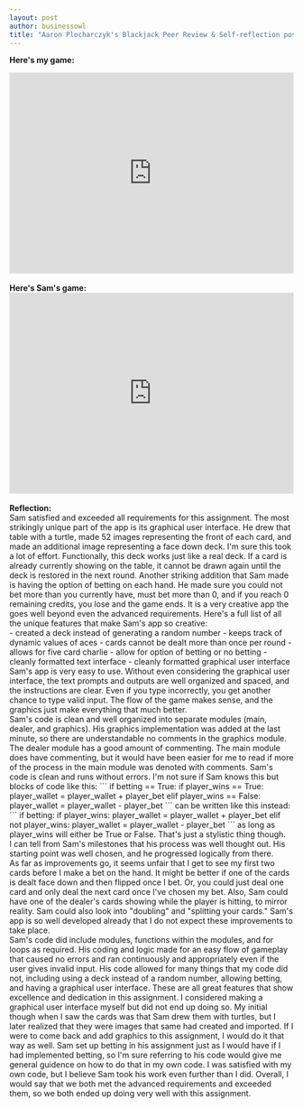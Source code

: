 ```yaml
---
layout: post
author: businessowl
title: "Aaron Plocharczyk's Blackjack Peer Review & Self-reflection post"
---
```

<strong>Here's my game:</strong>
  <iframe src="https://trinket.io/embed/python/3211a2fc5c" width="100%" height="356px" frameborder="0" marginwidth="0" marginheight="0" allowfullscreen></iframe>
<br/>
<br/>
<strong>Here's Sam's game:</strong>
  <iframe src="https://trinket.io/embed/python/04f9f1eae5" width="100%" height="356" frameborder="0" marginwidth="0" marginheight="0" allowfullscreen></iframe>
<br/>
<br/>
<strong>Reflection:</strong>
<br/>
Sam satisfied and exceeded all requirements for this assignment. The most strikingly unique part of the app is its graphical user interface. He drew that table with a turtle, made 52 images representing the front of each card, and made an additional image representing a face down deck. I'm sure this took a lot of effort. Functionally, this deck works just like a real deck. If a card is already currently showing on the table, it cannot be drawn again until the deck is restored in the next round. Another striking addition that Sam made is having the option of betting on each hand. He made sure you could not bet more than you currently have, must bet more than 0, and if you reach 0 remaining credits, you lose and the game ends. It is a very creative app the goes well beyond even the advanced requirements. Here's a full list of all the unique features that make Sam's app so creative:
<br/>
- created a deck instead of generating a random number
- keeps track of dynamic values of aces
- cards cannot be dealt more than once per round
- allows for five card charlie
- allow for option of betting or no betting
- cleanly formatted text interface
- cleanly formatted graphical user interface
<br/>
Sam's app is very easy to use. Without even considering the graphical user interface, the text prompts and outputs are well organized and spaced, and the instructions are clear. Even if you type incorrectly, you get another chance to type valid input. The flow of the game makes sense, and the graphics just make everything that much better.
<br/>
Sam's code is clean and well organized into separate modules (main, dealer, and graphics). His graphics implementation was added at the last minute, so there are understandable no comments in the graphics module. The dealer module has a good amount of commenting. The main module does have commenting, but it would have been easier for me to read if more of the process in the main module was denoted with comments. Sam's code is clean and runs without errors. I'm not sure if Sam knows this but blocks of code like this:
```
  if betting == True:
    if player_wins == True:
      player_wallet = player_wallet + player_bet
    elif player_wins == False:
      player_wallet = player_wallet - player_bet
```
can be written like this instead:
```
  if betting:
    if player_wins:
      player_wallet = player_wallet + player_bet
    elif not player_wins:
      player_wallet = player_wallet - player_bet
```
as long as player_wins will either be True or False. That's just a stylistic thing though.
<br/>
I can tell from Sam's milestones that his process was well thought out. His starting point was well chosen, and he progressed logically from there.
<br/>
As far as improvements go, it seems unfair that I get to see my first two cards before I make a bet on the hand. It might be better if one of the cards is dealt face down and then flipped once I bet. Or, you could just deal one card and only deal the next card once I've chosen my bet. Also, Sam could have one of the dealer's cards showing while the player is hitting, to mirror reality. Sam could also look into "doubling" and "splitting your cards." Sam's app is so well developed already that I do not expect these improvements to take place.
<br/>
Sam's code did include modules, functions within the modules, and for loops as required. His coding and logic made for an easy flow of gameplay that caused no errors and ran continuously and appropriately even if the user gives invalid input. His code allowed for many things that my code did not, including using a deck instead of a random number, allowing betting, and having a graphical user interface. These are all great features that show excellence and dedication in this assignment. I considered making a graphical user interface myself but did not end up doing so. My initial though when I saw the cards was that Sam drew them with turtles, but I later realized that they were images that same had created and imported. If I were to come back and add graphics to this assignment, I would do it that way as well. Sam set up betting in his assignment just as I would have if I had implemented betting, so I'm sure referring to his code would give me general guidence on how to do that in my own code. I was satisfied with my own code, but I believe Sam took his work even further than I did. Overall, I would say that we both met the advanced requirements and exceeded them, so we both ended up doing very well with this assignment.
